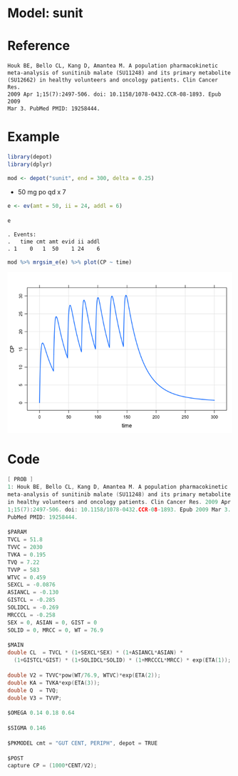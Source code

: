 Model: sunit
================

# Reference

    Houk BE, Bello CL, Kang D, Amantea M. A population pharmacokinetic
    meta-analysis of sunitinib malate (SU11248) and its primary metabolite
    (SU12662) in healthy volunteers and oncology patients. Clin Cancer Res. 
    2009 Apr 1;15(7):2497-506. doi: 10.1158/1078-0432.CCR-08-1893. Epub 2009 
    Mar 3. PubMed PMID: 19258444.

# Example

``` r
library(depot)
library(dplyr)
```

``` r
mod <- depot("sunit", end = 300, delta = 0.25)
```

  - 50 mg po qd x 7

<!-- end list -->

``` r
e <- ev(amt = 50, ii = 24, addl = 6)

e
```

    . Events:
    .   time cmt amt evid ii addl
    . 1    0   1  50    1 24    6

``` r
mod %>% mrgsim_e(e) %>% plot(CP ~ time)
```

![](sunit_files/figure-gfm/unnamed-chunk-4-1.png)<!-- -->

# Code

``` c
[ PROB ]
1: Houk BE, Bello CL, Kang D, Amantea M. A population pharmacokinetic
meta-analysis of sunitinib malate (SU11248) and its primary metabolite (SU12662) 
in healthy volunteers and oncology patients. Clin Cancer Res. 2009 Apr
1;15(7):2497-506. doi: 10.1158/1078-0432.CCR-08-1893. Epub 2009 Mar 3. 
PubMed PMID: 19258444.

$PARAM
TVCL = 51.8
TVVC = 2030
TVKA = 0.195
TVQ = 7.22
TVVP = 583
WTVC = 0.459
SEXCL = -0.0876
ASIANCL = -0.130
GISTCL = -0.285
SOLIDCL = -0.269
MRCCCL = -0.258
SEX = 0, ASIAN = 0, GIST = 0
SOLID = 0, MRCC = 0, WT = 76.9

$MAIN
double CL  = TVCL * (1+SEXCL*SEX) * (1+ASIANCL*ASIAN) * 
  (1+GISTCL*GIST) * (1+SOLIDCL*SOLID) * (1+MRCCCL*MRCC) * exp(ETA(1));

double V2 = TVVC*pow(WT/76.9, WTVC)*exp(ETA(2));
double KA = TVKA*exp(ETA(3));
double Q  = TVQ;
double V3 = TVVP;

$OMEGA 0.14 0.18 0.64

$SIGMA 0.146

$PKMODEL cmt = "GUT CENT, PERIPH", depot = TRUE

$POST
capture CP = (1000*CENT/V2);
```

